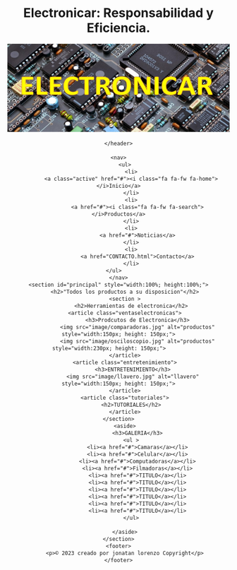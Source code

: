 <!DOCTYPE html>
<html lang="en">
<head>
	<meta charset="UTF-8"> 
	<title>HOME</title>
	<meta name="viewport" content="width=device-width, initial-scale=1">
	<link rel="stylesheet" type="text/css" href="CSS/mysEstilos.css">
</head>
<body>
	<header>
			<h1>Electronicar: Responsabilidad y Eficiencia.</h1>
			<img src="image/header.jpg" alt="nombreheader" style="width: 100%; height: 200px; margin: 0;">

	</header>
	
	<nav>
		<ul>
		    <li>
			<a class="active" href="#"><i class="fa fa-fw fa-home"></i>Inicio</a>
		    </li>
			<li>
				<a href="#"><i class="fa fa-fw fa-search"></i>Productos</a>
			</li>
			<li>
				<a href="#">Noticias</a>
			</li>
			<li>
				<a href="CONTACTO.html">Contacto</a>
			</li>
		</ul>		
	</nav>
	<section id="principal" style="width:100%; height:100%;">
		<h2>"Todos los productos a su disposicion"</h2>
		<section >
			<h2>Herramientas de electronica</h2>
		<article class="ventaselectronicas">
				<h3>Prodcutos de Electronica</h3>
				<img src="image/comparadoras.jpg" alt="productos" style="width:150px; height: 150px;">
				<img src="image/osciloscopio.jpg" alt="productos" style="width:230px; height: 150px;">		
		</article>
		<article class="entretenimiento">
			 <h3>ENTRETENIMIENTO</h3>
			 <img src="image/llavero.jpg" alt="llavero" style="width:150px; height: 150px;">
		</article>
		<article class="tutoriales">
			<h2>TUTORIALES</h2>
		</article>
	</section>
		<aside>
			    <h3>GALERIA</h3>
			<ul >
				<li><a href="#">Camaras</a></li>
				<li><a href="#">Celular</a></li>
				<li><a href="#">Computadoras</a></li>
				<li><a href="#">Filmadoras</a></li>
				<li><a href="#">TITULO</a></li>
				<li><a href="#">TITULO</a></li>
				<li><a href="#">TITULO</a></li>
				<li><a href="#">TITULO</a></li>
				<li><a href="#">TITULO</a></li>
				<li><a href="#">TITULO</a></li>
			</ul>
		
		</aside>
	</section>
	<footer>
		<p>© 2023 creado por jonatan lorenzo Copyright</p>
	</footer>
</body>
</html>
